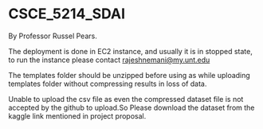 # CSCE_5214_SDAI
By Professor Russel Pears.

The deployment is done in EC2 instance, and usually it is in stopped state, to run the instance please contact rajeshnemani@my.unt.edu

The templates folder should be unzipped before using as while uploading templates folder without compressing results in loss of data.

Unable to upload the csv file as even the compressed dataset file is not accepted by the github to upload.So Please download the dataset from the kaggle link mentioned in project proposal.
